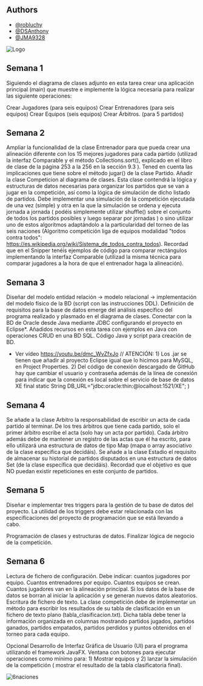 
## Authors

- [@robluchy](https://github.com/Robluchy)
- [@DSAnthony](https://github.com/DSAnthony)
- [@JMA9328](https://github.com/JMA9328)

![Logo](https://static.vecteezy.com/system/resources/thumbnails/005/130/896/small/initial-letter-logo-r-free-vector.jpg)

Semana 1
--

Siguiendo el diagrama de clases adjunto en esta tarea crear una aplicación principal (main) que muestre e implemente la lógica necesaria para realizar las siguiente operaciones:

Crear Jugadores (para seis equipos)
Crear Entrenadores (para seis equipos)
Crear Equipos (seis equipos)
Crear Árbitros. (para 5 partidos)


Semana 2
--

Ampliar la funcionalidad de la clase Entrenador para que pueda crear una alineación diferente con los 15 mejores jugadores para cada partido (utilizad la interfaz Comparable y el método Collections.sort(), explicado en el libro de clase de la página 253 a la 256 en la sección 9.3 ). Tened en cuenta las implicaciones que tiene sobre el método jugar() de la clase Partido.
Añadir la clase Competicion al diagrama de clases. Esta clase contendrá la lógica y estructuras de datos necesarias para organizar los partidos que se van a jugar en la competición, así como la lógica de simulación de dicho listado de partidos. Debe implementar una simulación de la competición ejecutada de una vez (simple) y otra en la que la simulación se ordena y ejecuta jornada a jornada ( podéis simplemente utilizar shuffle() sobre el conjunto de todos los partidos posibles y luego separar por jornadas ) o sino utilizar uno de estos algoritmos adaptándolo a la particularidad del torneo de las seis naciones (Algoritmo competición liga de equipos modalidad "todos contra todos": https://es.wikipedia.org/wiki/Sistema_de_todos_contra_todos). 
Recordad que en el Snipper tenéis ejemplos de código para comparar rectángulos implementando la interfaz Comparable (utilizad la misma técnica para comparar jugadores a la hora de que el entrenador haga la alineación).



Semana 3
--

Diseñar del modelo entidad relación -> modelo relacional -> implementación del modelo físico de la BD (script con las instrucciones DDL). Definición de requisitos para la base de datos emerge del análisis específico del programa realizado y plasmado en el diagrama de clases.
Conectar con la BD de Oracle desde Java mediante JDBC configurando el proyecto en Eclipse*.
Añadidos recursos en esta tarea con ejemplos en Java con operaciones CRUD en una BD SQL. Código Java y script para creación de BD.
* Ver vídeo https://youtu.be/dmc_WvZfxJo // ATENCIÓN: 1) Los .jar se tienen que añadir al proyecto Eclipse igual que lo hicimos para MySQL, en Project Properties. 2) Del código de conexión descargado de GitHub hay que cambiar el usuario y contraseña además de la línea de conexión para indicar que la conexión es local sobre el servicio de base de datos XE final static String DB_URL="jdbc:oracle:thin:@localhost:1521/XE";   )


Semana 4
--
Se añade a la clase Arbitro la responsabilidad de escribir un acta de cada partido al terminar. De los tres árbitros que tiene cada partido, solo el primer árbitro escribe el acta (solo hay un acta por partido). Cada árbitro además debe de mantener un registro de las actas que él ha escrito, para ello utilizará una estructura de datos de tipo Map (mapa o array asociativo de la clase específica que decidáis).
Se añade a la clase Estadio el requisito de almacenar su historial de partidos disputados en una estructura de datos Set (de la clase específica que decidáis). Recordad que el objetivo es que NO puedan existir repeticiones en este conjunto de partidos.


Semana 5
--

Diseñar e implementar tres triggers para la gestión de tu base de datos del proyecto.  La utilidad de los triggers debe estar relacionada con las especificaciones del proyecto de programación que se está llevando a cabo.

Programación de clases y estructuras de datos. Finalizar lógica de negocio de la competición.



Semana 6
--

Lectura de fichero de configuración. Debe indicar: cuantos jugadores por equipo. Cuantos entrenadores por equipo. Cuantos equipos se crean. Cuantos jugadores van en la alineación principal. Si los datos de la base de datos se borran al iniciar la aplicación y se generan nuevos datos aleatorios. 
Escritura de fichero de texto. La clase competición debe de implementar un método para escribir los resultados de su tabla de clasificación en un fichero de texto plano (tabla_clasificacion.txt). Dicha tabla debe tener la información organizada en columnas mostrando partidos jugados, partidos ganados, partidos empatados, partidos perdidos y puntos obtenidos en el torneo para cada equipo.


Opcional
Desarrollo de Interfaz Gráfica de Usuario (UI) para el programa utilizando el framework JavaFX.
Ventana con botones para ejecutar operaciones como mínimo para: 1) Mostrar equipos y 2) lanzar la simulación de la competición ( mostrar el resultado de la tabla clasificatoria final).

![6naciones](https://user-images.githubusercontent.com/91990736/170824985-157cf7e7-3261-4672-867e-40c569526a01.jpg)



